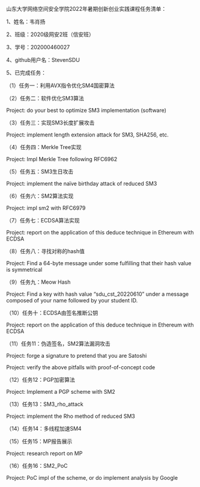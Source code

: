 山东大学网络空间安全学院2022年暑期创新创业实践课程任务清单：

1、姓名：韦肖扬

2、班级：2020级网安2班（信安班）

3、学号：202000460027

4、github用户名：StevenSDU

5、已完成任务：

（1）任务一：利用AVX指令优化SM4国密算法

（2）任务二：软件优化SM3算法  

Project: do your best to optimize SM3 implementation (software)

（3）任务三：实现SM3长度扩展攻击 

Project: implement length extension attack for SM3, SHA256, etc.

（4）任务四：Merkle Tree实现  

Project: Impl Merkle Tree following RFC6962

（5）任务五：SM3生日攻击  

Project: implement the naïve birthday attack of reduced SM3

（6）任务六：SM2算法实现  

Project: impl sm2 with RFC6979

（7）任务七：ECDSA算法实现  

Project: report on the application of this deduce technique in Ethereum with ECDSA

（8）任务八：寻找对称的hash值  

Project: Find a 64-byte message under some  fulfilling that their hash value is symmetrical

（9）任务九：Meow Hash  

Project: Find a key with hash value “sdu_cst_20220610” under a message composed of your name followed by your student ID.

（10）任务十：ECDSA由签名推断公钥  

Project: report on the application of this deduce technique in Ethereum with ECDSA

（11）任务11：伪造签名，SM2算法漏洞攻击  

Project: forge a signature to pretend that you are Satoshi

Project: verify the above pitfalls with proof-of-concept code

（12）任务12：PGP加密算法  

Project: Implement a PGP scheme with SM2

（13）任务13：SM3_rho_attack 

Project: implement the Rho method of reduced SM3

（14）任务14：多线程加速SM4 

（15）任务15：MP报告展示 

Project: research report on MP

（16）任务16：SM2_PoC 

Project: PoC impl of the scheme, or do implement analysis by Google
